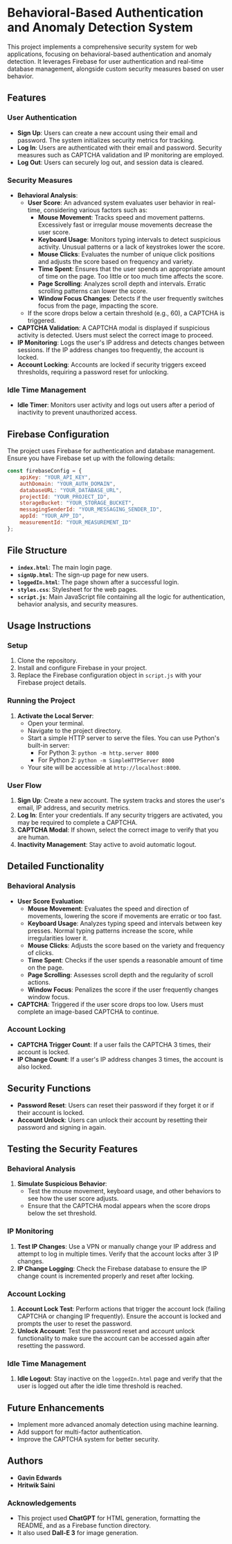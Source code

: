 # Behavioral-Based Authentication and Anomaly Detection System

This project implements a comprehensive security system for web applications, focusing on behavioral-based authentication and anomaly detection. It leverages Firebase for user authentication and real-time database management, alongside custom security measures based on user behavior.

## Features

### User Authentication
- **Sign Up**: Users can create a new account using their email and password. The system initializes security metrics for tracking.
- **Log In**: Users are authenticated with their email and password. Security measures such as CAPTCHA validation and IP monitoring are employed.
- **Log Out**: Users can securely log out, and session data is cleared.

### Security Measures
- **Behavioral Analysis**:
  - **User Score**: An advanced system evaluates user behavior in real-time, considering various factors such as:
    - **Mouse Movement**: Tracks speed and movement patterns. Excessively fast or irregular mouse movements decrease the user score.
    - **Keyboard Usage**: Monitors typing intervals to detect suspicious activity. Unusual patterns or a lack of keystrokes lower the score.
    - **Mouse Clicks**: Evaluates the number of unique click positions and adjusts the score based on frequency and variety.
    - **Time Spent**: Ensures that the user spends an appropriate amount of time on the page. Too little or too much time affects the score.
    - **Page Scrolling**: Analyzes scroll depth and intervals. Erratic scrolling patterns can lower the score.
    - **Window Focus Changes**: Detects if the user frequently switches focus from the page, impacting the score.
  - If the score drops below a certain threshold (e.g., 60), a CAPTCHA is triggered.
- **CAPTCHA Validation**: A CAPTCHA modal is displayed if suspicious activity is detected. Users must select the correct image to proceed.
- **IP Monitoring**: Logs the user's IP address and detects changes between sessions. If the IP address changes too frequently, the account is locked.
- **Account Locking**: Accounts are locked if security triggers exceed thresholds, requiring a password reset for unlocking.

### Idle Time Management
- **Idle Timer**: Monitors user activity and logs out users after a period of inactivity to prevent unauthorized access.

## Firebase Configuration
The project uses Firebase for authentication and database management. Ensure you have Firebase set up with the following details:
```javascript
const firebaseConfig = {
    apiKey: "YOUR_API_KEY",
    authDomain: "YOUR_AUTH_DOMAIN",
    databaseURL: "YOUR_DATABASE_URL",
    projectId: "YOUR_PROJECT_ID",
    storageBucket: "YOUR_STORAGE_BUCKET",
    messagingSenderId: "YOUR_MESSAGING_SENDER_ID",
    appId: "YOUR_APP_ID",
    measurementId: "YOUR_MEASUREMENT_ID"
};
```

## File Structure
- **`index.html`**: The main login page.
- **`signUp.html`**: The sign-up page for new users.
- **`loggedIn.html`**: The page shown after a successful login.
- **`styles.css`**: Stylesheet for the web pages.
- **`script.js`**: Main JavaScript file containing all the logic for authentication, behavior analysis, and security measures.

## Usage Instructions

### Setup
1. Clone the repository.
2. Install and configure Firebase in your project.
3. Replace the Firebase configuration object in `script.js` with your Firebase project details.

### Running the Project
1. **Activate the Local Server**:
   - Open your terminal.
   - Navigate to the project directory.
   - Start a simple HTTP server to serve the files. You can use Python's built-in server:
     - For Python 3: `python -m http.server 8000`
     - For Python 2: `python -m SimpleHTTPServer 8000`
   - Your site will be accessible at `http://localhost:8000`.

### User Flow
1. **Sign Up**: Create a new account. The system tracks and stores the user's email, IP address, and security metrics.
2. **Log In**: Enter your credentials. If any security triggers are activated, you may be required to complete a CAPTCHA.
3. **CAPTCHA Modal**: If shown, select the correct image to verify that you are human.
4. **Inactivity Management**: Stay active to avoid automatic logout.

## Detailed Functionality

### Behavioral Analysis
- **User Score Evaluation**: 
  - **Mouse Movement**: Evaluates the speed and direction of movements, lowering the score if movements are erratic or too fast.
  - **Keyboard Usage**: Analyzes typing speed and intervals between key presses. Normal typing patterns increase the score, while irregularities lower it.
  - **Mouse Clicks**: Adjusts the score based on the variety and frequency of clicks.
  - **Time Spent**: Checks if the user spends a reasonable amount of time on the page.
  - **Page Scrolling**: Assesses scroll depth and the regularity of scroll actions.
  - **Window Focus**: Penalizes the score if the user frequently changes window focus.
- **CAPTCHA**: Triggered if the user score drops too low. Users must complete an image-based CAPTCHA to continue.

### Account Locking
- **CAPTCHA Trigger Count**: If a user fails the CAPTCHA 3 times, their account is locked.
- **IP Change Count**: If a user's IP address changes 3 times, the account is also locked.

## Security Functions
- **Password Reset**: Users can reset their password if they forget it or if their account is locked.
- **Account Unlock**: Users can unlock their account by resetting their password and signing in again.

## Testing the Security Features

### Behavioral Analysis
1. **Simulate Suspicious Behavior**: 
   - Test the mouse movement, keyboard usage, and other behaviors to see how the user score adjusts.
   - Ensure that the CAPTCHA modal appears when the score drops below the set threshold.

### IP Monitoring
1. **Test IP Changes**: Use a VPN or manually change your IP address and attempt to log in multiple times. Verify that the account locks after 3 IP changes.
2. **IP Change Logging**: Check the Firebase database to ensure the IP change count is incremented properly and reset after locking.

### Account Locking
1. **Account Lock Test**: Perform actions that trigger the account lock (failing CAPTCHA or changing IP frequently). Ensure the account is locked and prompts the user to reset the password.
2. **Unlock Account**: Test the password reset and account unlock functionality to make sure the account can be accessed again after resetting the password.

### Idle Time Management
1. **Idle Logout**: Stay inactive on the `loggedIn.html` page and verify that the user is logged out after the idle time threshold is reached.

## Future Enhancements
- Implement more advanced anomaly detection using machine learning.
- Add support for multi-factor authentication.
- Improve the CAPTCHA system for better security.

## Authors
- **Gavin Edwards**
- **Hritwik Saini**

### Acknowledgements
- This project used **ChatGPT** for HTML generation, formatting the README, and as a Firebase function directory.
- It also used **Dall-E 3** for image generation.
